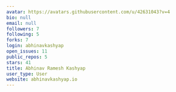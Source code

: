 ```yaml
---
avatar: https://avatars.githubusercontent.com/u/42631043?v=4
bio: null
email: null
followers: 7
following: 5
forks: 7
login: abhinavkashyap
open_issues: 11
public_repos: 5
stars: 41
title: Abhinav Ramesh Kashyap
user_type: User
website: abhinavkashyap.io
---
```


